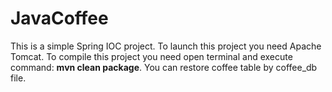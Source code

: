 # JavaCoffee
This is a simple Spring IOC project. To launch this project you need Apache Tomcat. To compile this project you need open terminal and execute command: **mvn clean package**.
You can restore coffee table by coffee_db file.
